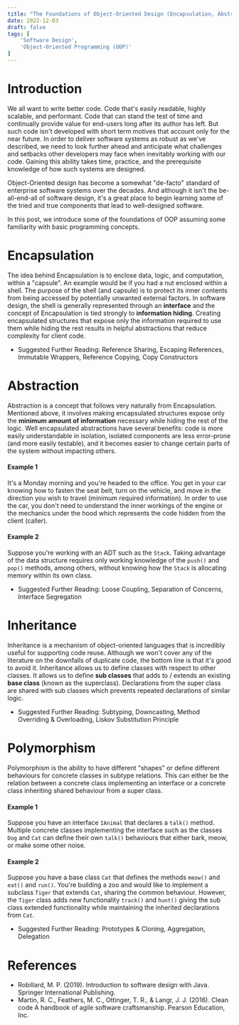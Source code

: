 ```yaml
---
title: "The Foundations of Object-Oriented Design (Encapsulation, Abstraction, Inheritance, and Polymorphism)"
date: 2022-12-03
draft: false
tags: [
    'Software Design',
    'Object-Oriented Programming (OOP)'
]
---
```


# Introduction

We all want to write better code. Code that's easily readable, highly scalable, and performant. Code that can stand the test of time and continually provide value for end-users long after its author has left. But such code isn't developed with short term motives that account only for the near future. 
In order to deliver software systems as robust as we've described, we need to look further ahead and anticipate what challenges and setbacks other developers may face when inevitably working with our code. Gaining this ability takes time, practice, and the prerequisite knowledge of how such systems are designed. 

Object-Oriented design has become a somewhat "de-facto" standard of enterprise software systems over the decades. And although it isn't the be-all-end-all of software design, it's a great place to begin learning some of the tried and true components that lead to well-designed software.

In this post, we introduce some of the foundations of OOP assuming some familiarity with basic programming concepts.

# Encapsulation

The idea behind Encapsulation is to enclose data, logic, and computation, within a "capsule". An example would be if you had a nut enclosed within a shell. The purpose of the shell (and capsule) is to protect its inner contents from being accessed by potentially unwanted external factors. In software design, the shell is generally represented through an **interface** and the concept of Encapsulation is tied strongly to **information hiding**. Creating encapsulated structures that expose only the information required to use them while hiding the rest results in helpful abstractions that reduce complexity for client code.

* Suggested Further Reading: Reference Sharing, Escaping References, Immutable Wrappers, Reference Copying, Copy Constructors

# Abstraction

Abstraction is a concept that follows very naturally from Encapsulation. Mentioned above, it involves making encapsulated structures expose only the **minimum amount of information** necessary while hiding the rest of the logic. Well encapsulated abstractions have several benefits: code is more easily understandable in isolation, isolated components are less error-prone (and more easily testable), and it becomes easier to change certain parts of the system without impacting others.

#### Example 1
It's a Monday morning and you're headed to the office. You get in your car knowing how to fasten the seat belt, turn on the vehicle, and move in the direction you wish to travel (minimum required information). In order to use the car, you don't need to understand the inner workings of the engine or the mechanics under the hood which represents the code hidden from the client (caller).

#### Example 2
Suppose you're working with an ADT such as the `Stack`. Taking advantage of the data structure requires only working knowledge of the `push()` and `pop()` methods, among others, without knowing how the `Stack` is allocating memory within its own class.

* Suggested Further Reading: Loose Coupling, Separation of Concerns, Interface Segregation

# Inheritance

Inheritance is a mechanism of object-oriented languages that is incredibly useful for supporting code reuse. Although we won't cover any of the literature on the downfalls of duplicate code, the bottom line is that it's good to avoid it. Inheritance allows us to define classes with respect to other classes. It allows us to define **sub classes** that adds to / extends an existing **base class** (known as the superclass). Declarations from the super class are shared with sub classes which prevents repeated declarations of similar logic.

* Suggested Further Reading: Subtyping, Downcasting, Method Overriding & Overloading, Liskov Substitution Principle

# Polymorphism

Polymorphism is the ability to have different "shapes" or define different behaviours for concrete classes in subtype relations. This can either be the relation between a concrete class implementing an interface or a concrete class inheriting shared behaviour from a super class.

#### Example 1
Suppose you have an interface `IAnimal` that declares a `talk()` method. Multiple concrete classes implementing the interface such as the classes `Dog` and `Cat` can define their own `talk()` behaviours that either bark, meow, or make some other noise.

#### Example 2
Suppose you have a base class `Cat` that defines the methods `meow()` and `eat()` and `run()`. You're building a zoo and would like to implement a subclass `Tiger` that extends `Cat`, sharing the common behaviour. However, the `Tiger` class adds new functionality `track()` and `hunt()` giving the sub class extended functionality while maintaining the inherited declarations from `Cat`.

* Suggested Further Reading: Prototypes & Cloning, Aggregation, Delegation

# References

* Robillard, M. P. (2019). Introduction to software design with Java. Springer International Publishing. 
* Martin, R. C., Feathers, M. C., Ottinger, T. R., &amp; Langr, J. J. (2016). Clean code A handbook of agile software craftsmanship. Pearson Education, Inc. 

